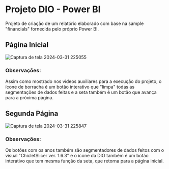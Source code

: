 # Projeto DIO - Power BI
Projeto de criação de um relatório elaborado com base na sample "financials" fornecida pelo próprio Power BI.

## Página Inicial
![Captura de tela 2024-03-31 225055](https://github.com/gusuguimoto/projeto-powerbi/assets/91958415/7eac8a16-a3b2-4c93-875b-c8867f86bc93)
### Observações:
Assim como mostrado nos vídeos auxiliares para a execução do projeto, o ícone de borracha é um botão interativo que "limpa" todas as segmentações de dados feitas e a seta também é um botão que avança para a próxima página.


## Segunda Página
![Captura de tela 2024-03-31 225847](https://github.com/gusuguimoto/projeto-powerbi/assets/91958415/0cf4303a-4294-48be-86d3-6e5e4ff0fd50)
### Observações:
Os botões com os anos também são segmentadores de dados feitos com o visual "ChicletSlicer ver. 1.6.3" e o ícone da DIO também é um botão interativo que tem mesma função da seta, que retorna para a página inicial.
